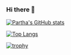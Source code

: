 ### Hi there 👋

[![Partha's GitHub stats](https://github-readme-stats.vercel.app/api?username=ParthaDhar&count_private=true&show_icons=true&theme=gruvbox)](https://github.com/ParthaDhar)

[![Top Langs](https://github-readme-stats.vercel.app/api/top-langs/?username=ParthaDhar&langs_count=8&layout=compact&count_private=true)](https://github.com/ParthaDhar)

[![trophy](https://github-profile-trophy.vercel.app/?username=ParthaDhar&theme=gruvbox&row=2&column=3&margin-w=15&margin-h=15&no-bg=true)](https://github.com/ParthaDhar)

<!--
**ParthaDhar/ParthaDhar** is a ✨ _special_ ✨ repository because its `README.md` (this file) appears on your GitHub profile.

Here are some ideas to get you started:

- 🔭 I’m currently working on ...
- 🌱 I’m currently learning ...
- 👯 I’m looking to collaborate on ...
- 🤔 I’m looking for help with ...
- 💬 Ask me about ...
- 📫 How to reach me: ...
- 😄 Pronouns: ...
- ⚡ Fun fact: ...
-->
